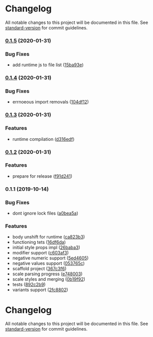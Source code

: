 # Changelog

All notable changes to this project will be documented in this file. See [standard-version](https://github.com/conventional-changelog/standard-version) for commit guidelines.

### [0.1.5](https://github.com/asyarb/babel-plugin-style-props-emotion/compare/v0.1.4...v0.1.5) (2020-01-31)


### Bug Fixes

* add runtime js to file list ([15ba93e](https://github.com/asyarb/babel-plugin-style-props-emotion/commit/15ba93ecac8074a5666edae0befad04f39a1b4d5))

### [0.1.4](https://github.com/asyarb/babel-plugin-style-props-emotion/compare/v0.1.3...v0.1.4) (2020-01-31)


### Bug Fixes

* errnoeous import removals ([104df12](https://github.com/asyarb/babel-plugin-style-props-emotion/commit/104df12173d93deeb1aaa2257cfa73b6eb3ff8f8))

### [0.1.3](https://github.com/asyarb/babel-plugin-style-props-emotion/compare/v0.1.2...v0.1.3) (2020-01-31)


### Features

* runtime compilation ([d316edf](https://github.com/asyarb/babel-plugin-style-props-emotion/commit/d316edfc340f49dd7446d8c6d770a9fb6eae51ee))

### [0.1.2](https://github.com/asyarb/babel-plugin-style-props-emotion/compare/v0.1.1...v0.1.2) (2020-01-31)


### Features

* prepare for release ([f91d241](https://github.com/asyarb/babel-plugin-style-props-emotion/commit/f91d241152258ec6937c996a507f0d6c8c782ba9))

### 0.1.1 (2019-10-14)


### Bug Fixes

* dont ignore lock files ([a0bea5a](https://github.com/asyarb/babel-plugin-style-props-emotion/commit/a0bea5a))


### Features

* body unshift for runtime ([ca823b3](https://github.com/asyarb/babel-plugin-style-props-emotion/commit/ca823b3))
* functioning tets ([16df6da](https://github.com/asyarb/babel-plugin-style-props-emotion/commit/16df6da))
* initial style props impl ([26baba3](https://github.com/asyarb/babel-plugin-style-props-emotion/commit/26baba3))
* modifier support ([c603af3](https://github.com/asyarb/babel-plugin-style-props-emotion/commit/c603af3))
* negative numeric support ([5ed4605](https://github.com/asyarb/babel-plugin-style-props-emotion/commit/5ed4605))
* negative values support ([053765c](https://github.com/asyarb/babel-plugin-style-props-emotion/commit/053765c))
* scaffold project ([367c3f6](https://github.com/asyarb/babel-plugin-style-props-emotion/commit/367c3f6))
* scale parsing progress ([e748003](https://github.com/asyarb/babel-plugin-style-props-emotion/commit/e748003))
* scale styles and merging ([0b19f92](https://github.com/asyarb/babel-plugin-style-props-emotion/commit/0b19f92))
* tests ([892c2b9](https://github.com/asyarb/babel-plugin-style-props-emotion/commit/892c2b9))
* variants support ([2fc8802](https://github.com/asyarb/babel-plugin-style-props-emotion/commit/2fc8802))

# Changelog

All notable changes to this project will be documented in this file. See
[standard-version](https://github.com/conventional-changelog/standard-version)
for commit guidelines.
